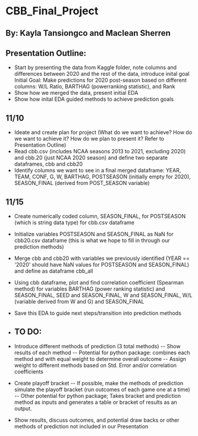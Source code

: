 # CBB_Final_Project
## By: Kayla Tansiongco and Maclean Sherren

## Presentation Outline:
- Start by presenting the data from Kaggle folder, note columns and differences between 2020 and the rest of the data, introduce inital goal
Initial Goal: Make predictions for 2020 post-season based on different columns: W/L Ratio, BARTHAG (powerranking statistic), and Rank
- Show how we merged the data, present initial EDA
- Show how inital EDA guided methods to achieve prediction goals

## 11/10
- Ideate and create plan for project (What do we want to achieve? How do we want to achieve it? How do we plan to present it? Refer to Presentation Outline)
- Read cbb.csv (includes NCAA seasons 2013 to 2021, excluding 2020) and cbb.20 (just NCAA 2020 season) and define two separate dataframes, cbb and cbb20
- Identify columns we want to see in a final merged dataframe: YEAR, TEAM, CONF, G, W, BARTHAG, POSTSEASON (initially empty for 2020), SEASON_FINAL (derived from POST_SEASON variable)

## 11/15
- Create numerically coded column, SEASON_FINAL, for POSTSEASON (which is string data type) for cbb.csv dataframe
- Initialize variables POSTSEASON and SEASON_FINAL as NaN for cbb20.csv dataframe (this is what we hope to fill in through our prediction methods)
- Merge cbb and cbb20 with variables we previously identified (YEAR == '2020' should have NaN values for POSTSEASON and SEASON_FINAL) and define as dataframe cbb_all
- Using cbb dataframe, plot and find correlation coefficient (Spearman method) for variables BARTHAG (power ranking statistic) and SEASON_FINAL, SEED and SEASON_FINAL, W and SEASON_FINAL, W/L (variable derived from W and G) and SEASON_FINAL
- Save this EDA to guide next steps/transition into prediction methods

- ## TO DO:
- Introduce different methods of prediction (3 total methods)
-- Show results of each method
-- Potential for python package: combines each method and with equal weight to determine overall outcome
-- Assign weight to different methods based on Std. Error and/or correlation coefficients
- Create playoff bracket
-- If possible, make the methods of prediction simulate the playoff bracket (run outcomes of each game one at a time)
-- Other potential for python package; Takes bracket and prediction method as inputs and generates a table or bracket of results as an output.
- Show results, discuss outcomes, and potential draw backs or other methods of prediction not included in our Presentation
